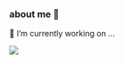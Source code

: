 ### about me 👋
🔭 I’m currently working on ...
<!--
**seonyeonghun/seonyeonghun** is a ✨ _special_ ✨ repository because its `README.md` (this file) appears on your GitHub profile.

Here are some ideas to get you started:

- 🔭 I’m currently working on ...
- 🌱 I’m currently learning ...
- 👯 I’m looking to collaborate on ...
- 🤔 I’m looking for help with ...
- 💬 Ask me about ...
- 📫 How to reach me: ...
- 😄 Pronouns: ...
- ⚡ Fun fact: ...
-->
<a href="https://facebook.com/mickyhunny" target="_blank"><img src="https://img.shields.io/badge/은주명호아빠-3b5998?style=for-the-badge-green&logo=https://simpleicons.org/icons/javascript.svg&logoColor=9933ff" /></a>
